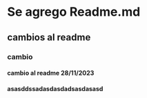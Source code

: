 # Se agrego Readme.md 
## cambios al readme
### cambio
#### cambio al readme 28/11/2023
#### asasddssadasdasdadsasdasasd